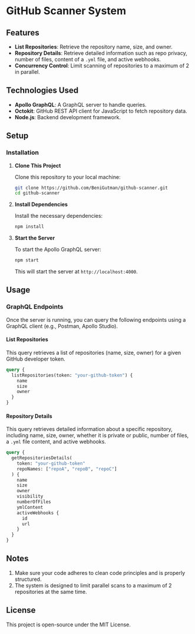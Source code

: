 # GitHub Scanner System

## Features

- **List Repositories**: Retrieve the repository name, size, and owner.
- **Repository Details**: Retrieve detailed information such as repo privacy, number of files, content of a `.yml` file, and active webhooks.
- **Concurrency Control**: Limit scanning of repositories to a maximum of 2 in parallel.

## Technologies Used

- **Apollo GraphQL**: A GraphQL server to handle queries.
- **Octokit**: GitHub REST API client for JavaScript to fetch repository data.
- **Node.js**: Backend development framework.

## Setup

### Installation

1. **Clone This Project**

   Clone this repository to your local machine:

   ```bash
   git clone https://github.com/BeniGutman/github-scanner.git
   cd github-scanner
   ```

2. **Install Dependencies**

   Install the necessary dependencies:

   ```bash
   npm install
   ```

3. **Start the Server**

   To start the Apollo GraphQL server:

   ```bash
   npm start
   ```

   This will start the server at `http://localhost:4000`.

## Usage

### GraphQL Endpoints

Once the server is running, you can query the following endpoints using a GraphQL client (e.g., Postman, Apollo Studio).

#### List Repositories

This query retrieves a list of repositories (name, size, owner) for a given GitHub developer token.

```graphql
query {
  listRepositories(token: "your-github-token") {
    name
    size
    owner
  }
}
```

#### Repository Details

This query retrieves detailed information about a specific repository, including name, size, owner, whether it is private or public, number of files, a `.yml` file content, and active webhooks.

```graphql
query {
  getRepositoriesDetails(
    token: "your-github-token"
    repoNames: ["repoA", "repoB", "repoC"]
  ) {
    name
    size
    owner
    visibility
    numberOfFiles
    ymlContent
    activeWebhooks {
      id
      url
    }
  }
}
```

## Notes

1. Make sure your code adheres to clean code principles and is properly structured.
2. The system is designed to limit parallel scans to a maximum of 2 repositories at the same time.

## License

This project is open-source under the MIT License.
